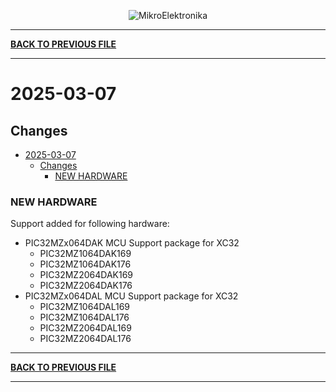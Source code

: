 <p align="center">
  <img src="http://www.mikroe.com/img/designs/beta/logo_small.png?raw=true" alt="MikroElektronika"/>
</p>

---

**[BACK TO PREVIOUS FILE](../changelog.md)**

---

# 2025-03-07

## Changes

- [2025-03-07](#2025-03-07)
  - [Changes](#changes)
    - [NEW HARDWARE](#new-hardware)

### NEW HARDWARE

Support added for following hardware:

+ PIC32MZx064DAK MCU Support package for XC32
  + PIC32MZ1064DAK169
  + PIC32MZ1064DAK176
  + PIC32MZ2064DAK169
  + PIC32MZ2064DAK176
+ PIC32MZx064DAL MCU Support package for XC32
  + PIC32MZ1064DAL169
  + PIC32MZ1064DAL176
  + PIC32MZ2064DAL169
  + PIC32MZ2064DAL176

---

**[BACK TO PREVIOUS FILE](../changelog.md)**

---
